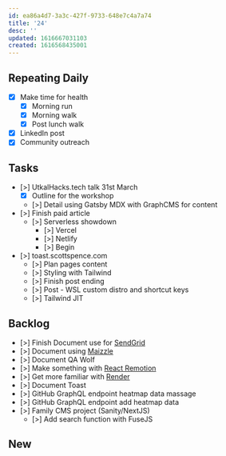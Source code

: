 ```yaml
---
id: ea86a4d7-3a3c-427f-9733-648e7c4a7a74
title: '24'
desc: ''
updated: 1616667031103
created: 1616568435001
---
```


## Repeating Daily

- [x] Make time for health
  - [x] Morning run
  - [x] Morning walk
  - [x] Post lunch walk
- [x] LinkedIn post
- [x] Community outreach

## Tasks

- [>] UtkalHacks.tech talk 31st March
  - [x] Outline for the workshop
  - [>] Detail using Gatsby MDX with GraphCMS for content
- [>] Finish paid article
  - [>] Serverless showdown
    - [>] Vercel
    - [>] Netlify
    - [>] Begin
- [>] toast.scottspence.com
  - [>] Plan pages content
  - [>] Styling with Tailwind
  - [>] Finish post ending
  - [>] Post - WSL custom distro and shortcut keys
  - [>] Tailwind JIT

## Backlog

- [>] Finish Document use for [SendGrid]
- [>] Document using [Maizzle]
- [>] Document QA Wolf
- [>] Make something with [React Remotion]
- [>] Get more familiar with [Render]
- [>] Document Toast
- [>] GitHub GraphQL endpoint heatmap data massage
- [>] GitHub GraphQL endpoint add heatmap data
- [>] Family CMS project (Sanity/NextJS)
  - [>] Add search function with FuseJS

## New

<!-- Links -->

[react remotion]:
  https://twitter.com/JNYBGR/status/1358824089960542208
[maizzle]: https://maizzle.com/
[sendgrid]: https://app.sendgrid.com
[render]: https://render.com/
